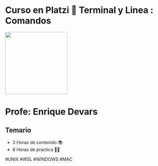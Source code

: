 # Curso en Platzi 💚 Terminal y Linea : Comandos
<img align="center" width="200" src="https://user-images.githubusercontent.com/96964513/265156207-a61c7da8-6d95-4780-954a-5f4ef982dac6.png" />

# Profe: Enrique Devars

## Temario

* 3 Horas de contenido 📚
* 8 Horas de practica 👩‍💻

#UNIX #WSL #WINDOWS #MAC



